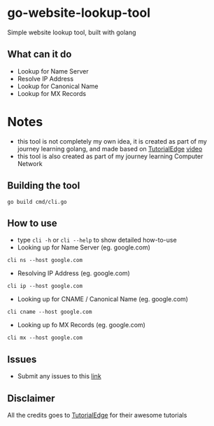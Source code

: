 # go-website-lookup-tool
Simple website lookup tool, built with golang

## What can it do
- Lookup for Name Server
- Resolve IP Address
- Lookup for Canonical Name
- Lookup for MX Records

# Notes
- this tool is not completely my own idea, it is created as part of my journey learning golang, and made based on [TutorialEdge](https://www.youtube.com/channel/UCwFl9Y49sWChrddQTD9QhRA) [video](https://www.youtube.com/watch?v=i2p0Snwk4gc)
- this tool is also created as part of my journey learning Computer Network

## Building the tool
```
go build cmd/cli.go
```

## How to use
- type `cli -h` or `cli --help` to show detailed how-to-use
- Looking up for Name Server (eg. google.com)
```
cli ns --host google.com
```
- Resolving IP Address (eg. google.com)
```
cli ip --host google.com
```
- Looking up for CNAME / Canonical Name (eg. google.com)
```
cli cname --host google.com
```
- Looking up fo MX Records (eg. google.com)
```
cli mx --host google.com
```

## Issues
- Submit any issues to this [link](https://github.com/rikisan1993/go-website-lookup-tool/issues)

## Disclaimer
All the credits goes to [TutorialEdge](https://www.youtube.com/channel/UCwFl9Y49sWChrddQTD9QhRA) for their awesome tutorials

